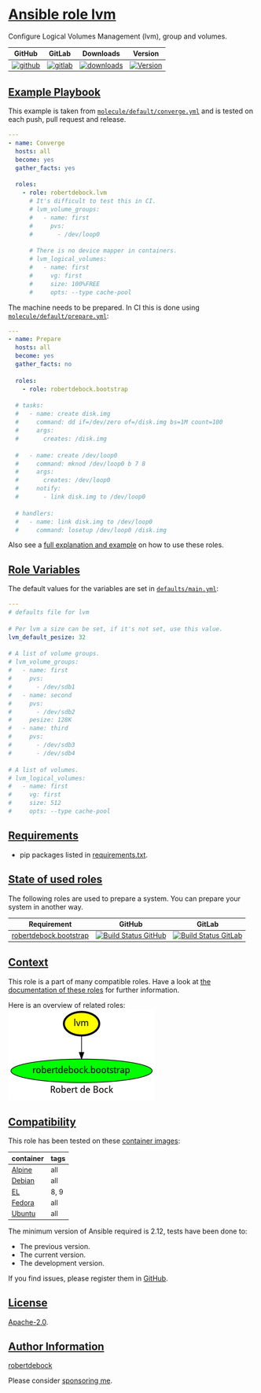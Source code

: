 # [Ansible role lvm](#lvm)

Configure Logical Volumes Management (lvm), group and volumes.

|GitHub|GitLab|Downloads|Version|
|------|------|---------|-------|
|[![github](https://github.com/robertdebock/ansible-role-lvm/workflows/Ansible%20Molecule/badge.svg)](https://github.com/robertdebock/ansible-role-lvm/actions)|[![gitlab](https://gitlab.com/robertdebock-iac/ansible-role-lvm/badges/master/pipeline.svg)](https://gitlab.com/robertdebock-iac/ansible-role-lvm)|[![downloads](https://img.shields.io/ansible/role/d/24531)](https://galaxy.ansible.com/robertdebock/lvm)|[![Version](https://img.shields.io/github/release/robertdebock/ansible-role-lvm.svg)](https://github.com/robertdebock/ansible-role-lvm/releases/)|

## [Example Playbook](#example-playbook)

This example is taken from [`molecule/default/converge.yml`](https://github.com/robertdebock/ansible-role-lvm/blob/master/molecule/default/converge.yml) and is tested on each push, pull request and release.

```yaml
---
- name: Converge
  hosts: all
  become: yes
  gather_facts: yes

  roles:
    - role: robertdebock.lvm
      # It's difficult to test this in CI.
      # lvm_volume_groups:
      #   - name: first
      #     pvs:
      #       - /dev/loop0

      # There is no device mapper in containers.
      # lvm_logical_volumes:
      #   - name: first
      #     vg: first
      #     size: 100%FREE
      #     opts: --type cache-pool
```

The machine needs to be prepared. In CI this is done using [`molecule/default/prepare.yml`](https://github.com/robertdebock/ansible-role-lvm/blob/master/molecule/default/prepare.yml):

```yaml
---
- name: Prepare
  hosts: all
  become: yes
  gather_facts: no

  roles:
    - role: robertdebock.bootstrap

  # tasks:
  #   - name: create disk.img
  #     command: dd if=/dev/zero of=/disk.img bs=1M count=100
  #     args:
  #       creates: /disk.img

  #   - name: create /dev/loop0
  #     command: mknod /dev/loop0 b 7 8
  #     args:
  #       creates: /dev/loop0
  #     notify:
  #       - link disk.img to /dev/loop0

  # handlers:
  #   - name: link disk.img to /dev/loop0
  #     command: losetup /dev/loop0 /disk.img
```

Also see a [full explanation and example](https://robertdebock.nl/how-to-use-these-roles.html) on how to use these roles.

## [Role Variables](#role-variables)

The default values for the variables are set in [`defaults/main.yml`](https://github.com/robertdebock/ansible-role-lvm/blob/master/defaults/main.yml):

```yaml
---
# defaults file for lvm

# Per lvm a size can be set, if it's not set, use this value.
lvm_default_pesize: 32

# A list of volume groups.
# lvm_volume_groups:
#   - name: first
#     pvs:
#       - /dev/sdb1
#   - name: second
#     pvs:
#       - /dev/sdb2
#     pesize: 128K
#   - name: third
#     pvs:
#       - /dev/sdb3
#       - /dev/sdb4

# A list of volumes.
# lvm_logical_volumes:
#   - name: first
#     vg: first
#     size: 512
#     opts: --type cache-pool
```

## [Requirements](#requirements)

- pip packages listed in [requirements.txt](https://github.com/robertdebock/ansible-role-lvm/blob/master/requirements.txt).

## [State of used roles](#state-of-used-roles)

The following roles are used to prepare a system. You can prepare your system in another way.

| Requirement | GitHub | GitLab |
|-------------|--------|--------|
|[robertdebock.bootstrap](https://galaxy.ansible.com/robertdebock/bootstrap)|[![Build Status GitHub](https://github.com/robertdebock/ansible-role-bootstrap/workflows/Ansible%20Molecule/badge.svg)](https://github.com/robertdebock/ansible-role-bootstrap/actions)|[![Build Status GitLab](https://gitlab.com/robertdebock-iac/ansible-role-bootstrap/badges/master/pipeline.svg)](https://gitlab.com/robertdebock-iac/ansible-role-bootstrap)|

## [Context](#context)

This role is a part of many compatible roles. Have a look at [the documentation of these roles](https://robertdebock.nl/) for further information.

Here is an overview of related roles:
![dependencies](https://raw.githubusercontent.com/robertdebock/ansible-role-lvm/png/requirements.png "Dependencies")

## [Compatibility](#compatibility)

This role has been tested on these [container images](https://hub.docker.com/u/robertdebock):

|container|tags|
|---------|----|
|[Alpine](https://hub.docker.com/r/robertdebock/alpine)|all|
|[Debian](https://hub.docker.com/r/robertdebock/debian)|all|
|[EL](https://hub.docker.com/r/robertdebock/enterpriselinux)|8, 9|
|[Fedora](https://hub.docker.com/r/robertdebock/fedora/)|all|
|[Ubuntu](https://hub.docker.com/r/robertdebock/ubuntu)|all|

The minimum version of Ansible required is 2.12, tests have been done to:

- The previous version.
- The current version.
- The development version.

If you find issues, please register them in [GitHub](https://github.com/robertdebock/ansible-role-lvm/issues).

## [License](#license)

[Apache-2.0](https://github.com/robertdebock/ansible-role-lvm/blob/master/LICENSE).

## [Author Information](#author-information)

[robertdebock](https://robertdebock.nl/)

Please consider [sponsoring me](https://github.com/sponsors/robertdebock).
